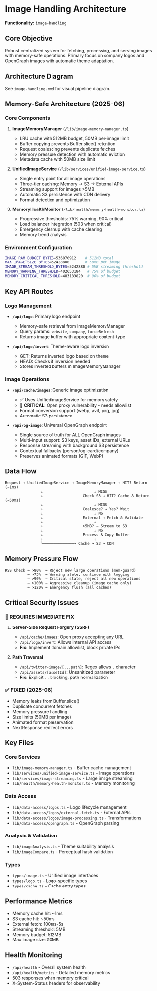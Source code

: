 # Image Handling Architecture

**Functionality:** `image-handling`

## Core Objective

Robust centralized system for fetching, processing, and serving images with memory-safe operations. Primary focus on company logos and OpenGraph images with automatic theme adaptation.

## Architecture Diagram

See `image-handling.mmd` for visual pipeline diagram.

## Memory-Safe Architecture (2025-06)

### Core Components

1. **ImageMemoryManager** (`/lib/image-memory-manager.ts`)
   - LRU cache with 512MB budget, 50MB per-image limit
   - Buffer copying prevents Buffer.slice() retention
   - Request coalescing prevents duplicate fetches
   - Memory pressure detection with automatic eviction
   - Metadata cache with 50MB size limit

2. **UnifiedImageService** (`/lib/services/unified-image-service.ts`)  
   - Single entry point for all image operations
   - Three-tier caching: Memory → S3 → External APIs
   - Streaming support for images >5MB
   - Automatic S3 persistence with CDN delivery
   - Format detection and optimization

3. **MemoryHealthMonitor** (`/lib/health/memory-health-monitor.ts`)
   - Progressive thresholds: 75% warning, 90% critical
   - Load balancer integration (503 when critical)
   - Emergency cleanup with cache clearing
   - Memory trend analysis

### Environment Configuration

```bash
IMAGE_RAM_BUDGET_BYTES=536870912    # 512MB total
MAX_IMAGE_SIZE_BYTES=52428800       # 50MB per image
IMAGE_STREAM_THRESHOLD_BYTES=5242880 # 5MB streaming threshold
MEMORY_WARNING_THRESHOLD=402653184   # 75% of budget
MEMORY_CRITICAL_THRESHOLD=483183820  # 90% of budget
```

## Key API Routes

### Logo Management
- **`/api/logo`**: Primary logo endpoint
  - Memory-safe retrieval from ImageMemoryManager
  - Query params: `website`, `company`, `forceRefresh`
  - Returns image buffer with appropriate content-type

- **`/api/logo/invert`**: Theme-aware logo inversion
  - GET: Returns inverted logo based on theme
  - HEAD: Checks if inversion needed
  - Stores inverted buffers in ImageMemoryManager

### Image Operations
- **`/api/cache/images`**: Generic image optimization
  - ✅ Uses UnifiedImageService for memory safety
  - 🔴 **CRITICAL**: Open proxy vulnerability - needs allowlist
  - Format conversion support (webp, avif, png, jpg)
  - Automatic S3 persistence

- **`/api/og-image`**: Universal OpenGraph endpoint
  - Single source of truth for ALL OpenGraph images
  - Multi-input support: S3 keys, asset IDs, external URLs
  - Response streaming with background S3 persistence
  - Contextual fallbacks (person/og-card/company)
  - Preserves animated formats (GIF, WebP)

## Data Flow

```
Request → UnifiedImageService → ImageMemoryManager → HIT? Return (~1ms)
                ↓                       ↓ MISS
                ↓                  Check S3 → HIT? Cache & Return (~50ms)
                ↓                       ↓ MISS  
                ↓                  Coalesce? → Yes? Wait
                ↓                       ↓ No
                ↓                  External → Fetch & Validate
                ↓                       ↓
                ↓                  >5MB? → Stream to S3
                ↓                       ↓ No
                ↓                  Process & Copy Buffer
                ↓                       ↓
                └──────────────→ Cache → S3 → CDN
```

## Memory Pressure Flow

```
RSS Check → >80%  → Reject new large operations (mem-guard)
          → >75%  → Warning state, continue with logging
          → >90%  → Critical state, reject all new operations
          → >100% → Aggressive cleanup (image cache only)
          → >120% → Emergency flush (all caches)
```

## Critical Security Issues

### 🔴 REQUIRES IMMEDIATE FIX

1. **Server-Side Request Forgery (SSRF)**
   - `/api/cache/images`: Open proxy accepting any URL
   - `/api/logo/invert`: Allows internal API access
   - **Fix**: Implement domain allowlist, block private IPs

2. **Path Traversal**
   - `/api/twitter-image/[...path]`: Regex allows `.` character
   - `/api/assets/[assetId]`: Unsanitized parameter
   - **Fix**: Explicit `..` blocking, path normalization

### ✅ FIXED (2025-06)

- Memory leaks from Buffer.slice()
- Duplicate concurrent fetches
- Memory pressure handling
- Size limits (50MB per image)
- Animated format preservation
- NextResponse.redirect errors

## Key Files

### Core Services
- `lib/image-memory-manager.ts` - Buffer cache management
- `lib/services/unified-image-service.ts` - Image operations
- `lib/services/image-streaming.ts` - Large image streaming
- `lib/health/memory-health-monitor.ts` - Memory monitoring

### Data Access
- `lib/data-access/logos.ts` - Logo lifecycle management
- `lib/data-access/logos/external-fetch.ts` - External APIs
- `lib/data-access/logos/image-processing.ts` - Transformations
- `lib/data-access/opengraph.ts` - OpenGraph parsing

### Analysis & Validation
- `lib/imageAnalysis.ts` - Theme suitability analysis
- `lib/imageCompare.ts` - Perceptual hash validation

### Types
- `types/image.ts` - Unified image interfaces
- `types/logo.ts` - Logo-specific types
- `types/cache.ts` - Cache entry types

## Performance Metrics

- Memory cache hit: ~1ms
- S3 cache hit: ~50ms  
- External fetch: 100ms-5s
- Streaming threshold: 5MB
- Memory budget: 512MB
- Max image size: 50MB

## Health Monitoring

- `/api/health` - Overall system health
- `/api/health/metrics` - Detailed memory metrics
- 503 responses when memory critical
- X-System-Status headers for observability
